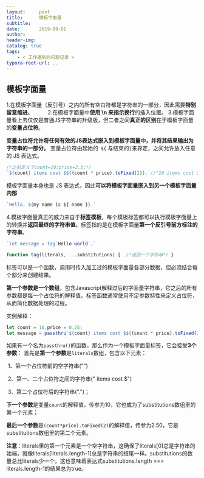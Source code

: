 ```yaml
---
layout:     post
title:      模板字面量
subtitle:  
date:       2019-09-01
author:     
header-img: 
catalog: true
tags:
    - < 工作遇到的问题记录 >
typora-root-url: ..
---
```


##  模板字面量

1.在模板字面量（反引号）之内的所有空白符都是字符串的一部分，因此需要**特别留意缩进**。　　　
2.在模板字面量中**使用 \n 来指示换行**的插入位置。
3.模板字面量看上去仅仅是普通JS字符串的升级版，但二者之间**真正的区别**在于模板字面量的**变量占位符**。

**变量占位符允许将任何有效的JS表达式嵌入到模板字面量中，并将其结果输出为字符串的一部分。**
变量占位符由起始的` ${` 与结束的` } `来界定，之间允许放入任意的 JS 表达式。

```javascript
/*之前定义了count=10;price=2.5;*/
`${count} items cost $${(count * price).toFixed(2)}.`//"10 items cost $2.50."
```

模板字面量本身也是 JS 表达式，因此**可以将模板字面量嵌入到另一个模板字面量内部** 

```javascript
`Hello, ${my name is ${ name }}.`
```

4.模板字面量真正的威力来自于**标签模板**，每个模板标签都可以执行模板字面量上的转换并**返回最终的字符串值**。标签指的是在模板字面量**第一个反引号前方标注的字符串**。

```javascript
`let message = tag`Hello world`;` 
```

```javascript
function tag(literals, ...substitutions) {  /*返回一个字符串*/ }
```

标签可以是一个函数，调用时传入加工过的模板字面量各部分数据，但必须结合每个部分来创建结果。

**第一个参数是一个数组**，包含Javascript解释过后的字面量字符串，它之后的所有参数都是每一个占位符的解释值。标签函数通常使用不定参数特性来定义占位符，从而简化数据处理的过程。

实例解释：

```javascript
let count = 10,price = 0.25;
let message = passthru`${count} items cost $${(count * price).toFixed(2)}.`;
```

如果有一个名为`passthru()`的函数，那么作为一个模板字面量标签，它会接受**3个参数**：
首先是**第一个参数**是`literals`数组，包含以下元素：　　

​	1、第一个占位符前的空字符串("")　　

​	2、第一、二个占位符之间的字符串(" items cost $")　　

​	3、第二个占位符后的字符串(".")；

**下一个参数**是变量`count`的解释值，传参为10，它也成为了substitutions数组里的第一个元素；

**最后一个参数**是`(count*price).toFixed(2)`的解释值，传参为2.50，它是substitutions数组里的第二个元素。

**注意**：literals里的第一个元素是一个空字符串，这确保了literals[0]总是字符串的始端，就像literals[literals.length-1]总是字符串的结尾一样。substitutions的数量总比literals少一个，这也意味着表达式substitutions.Iength === literals.Iength-1的结果总为true。